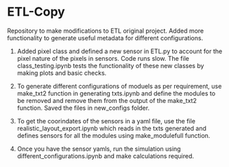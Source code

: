 # ETL-Copy

Repository to make modifications to ETL original project. Added more functionality to generate useful metadata for different configurations. 

1. Added pixel class and defined a new sensor in ETL.py to account for the pixel nature of the pixels in sensors. Code runs slow. The file class_testing.ipynb tests the functionality of these new classes by making plots and basic checks. 

2. To generate different configurations of moduels as per requirement, use make_txt2 function in generating txts.ipynb and define the modules to be removed and remove them from the output of the make_txt2 function. Saved the files in new_configs folder. 

3. To get the coorindates of the sensors in a yaml file, use the file realistic_layout_export.ipynb which reads in the txts generated and defines sensors for all the modules using make_modulefull function. 

4. Once you have the sensor yamls, run the simulation using different_configurations.ipynb and make calculations required. 

